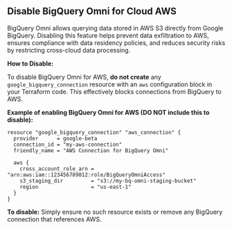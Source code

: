 ## Disable BigQuery Omni for Cloud AWS

BigQuery Omni allows querying data stored in AWS S3 directly from Google BigQuery. Disabling this feature helps prevent data exfiltration to AWS, ensures compliance with data residency policies, and reduces security risks by restricting cross-cloud data processing.

**How to Disable:**

To disable BigQuery Omni for AWS, **do not create** any `google_bigquery_connection` resource with an `aws` configuration block in your Terraform code. This effectively blocks connections from BigQuery to AWS.

**Example of enabling BigQuery Omni for AWS (DO NOT include this to disable):**

```hcl
resource "google_bigquery_connection" "aws_connection" {
  provider      = google-beta
  connection_id = "my-aws-connection"
  friendly_name = "AWS Connection for BigQuery Omni"

  aws {
    cross_account_role_arn = "arn:aws:iam::123456789012:role/BigQueryOmniAccess"
    s3_staging_dir         = "s3://my-bq-omni-staging-bucket"
    region                 = "us-east-1"
  }
}
```

**To disable:**
Simply ensure no such resource exists or remove any BigQuery connection that references AWS.

